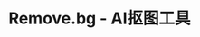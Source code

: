 ---
title: "Remove.bg - AI抠图工具"
description: "专业的AI自动抠图工具，快速移除图片背景"
tags: ["AI工具", "图片处理", "抠图"]
url: "https://www.remove.bg"
--- 